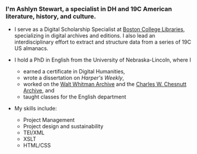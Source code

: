 ### I'm Ashlyn Stewart, a specialist in DH and 19C American literature, history, and culture.

- I serve as a Digital Scholarship Specialist at [Boston College Libraries](https://ds.bc.edu/), specializing in digital archives and editions.  I also lead an interdisciplinary effort to extract and structure data from a series of 19C US almanacs.
  
- I hold a PhD in English from the University of Nebraska-Lincoln, where I
  - earned a certificate in Digital Humanities,
  - wrote a dissertation on *Harper's Weekly*,
  - worked on the [Walt Whitman Archive](whitmanarchive.org) and the [Charles W. Chesnutt Archive](https://chesnuttarchive.org/), and
  - taught classes for the English department
 
- My skills include:
  - Project Management
  - Project design and sustainability
  - TEI/XML
  - XSLT
  - HTML/CSS
    
